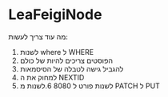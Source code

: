 # LeaFeigiNode
מה עוד צריך לעשות:
1. לשנות where ל WHERE
2. הפוסטים צריכים להיות של כולם
3. להגביל גישה לטבלה של הסיסמאות
4. למחוק את ה NEXTID
5. לשנות פורט ל 8080
6.לשנות מ PATCH ל PUT
